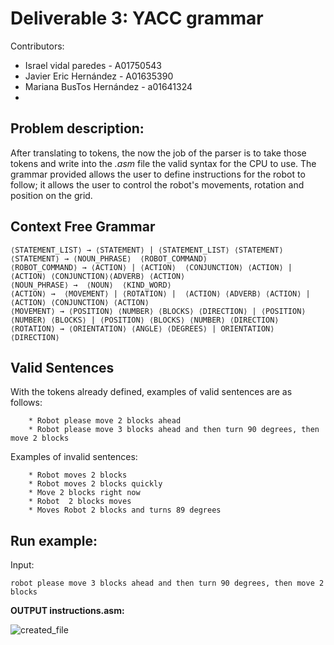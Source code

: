 # Deliverable 3: YACC grammar

Contributors:
- Israel vidal paredes - A01750543
- Javier Eric Hernández - A01635390
- Mariana BusTos Hernández - a01641324 
- 
## Problem description:

After translating to tokens, the now the job of the parser is to take those tokens and write into the *.asm* file the valid syntax for the CPU to use. The grammar provided allows the user to define instructions for the robot to follow; it allows the user to control the robot's movements, rotation and position on the grid.

## Context Free Grammar
```
⟨STATEMENT_LIST⟩ → ⟨STATEMENT⟩ | ⟨STATEMENT_LIST⟩ ⟨STATEMENT⟩
⟨STATEMENT⟩ → ⟨NOUN_PHRASE⟩  ⟨ROBOT_COMMAND⟩ 
⟨ROBOT_COMMAND⟩ → ⟨ACTION⟩ | ⟨ACTION⟩  ⟨CONJUNCTION⟩ ⟨ACTION⟩ |⟨ACTION⟩ ⟨CONJUNCTION⟩⟨ADVERB⟩ ⟨ACTION⟩ 
⟨NOUN_PHRASE⟩ →  ⟨NOUN⟩  ⟨KIND_WORD⟩
⟨ACTION⟩ →  ⟨MOVEMENT⟩ | ⟨ROTATION⟩ |  ⟨ACTION⟩ ⟨ADVERB⟩ ⟨ACTION⟩ |⟨ACTION⟩ ⟨CONJUNCTION⟩ ⟨ACTION⟩
⟨MOVEMENT⟩ → ⟨POSITION⟩ ⟨NUMBER⟩ ⟨BLOCKS⟩ ⟨DIRECTION⟩ | ⟨POSITION⟩ ⟨NUMBER⟩ ⟨BLOCKS⟩ | ⟨POSITION⟩ ⟨BLOCKS⟩ ⟨NUMBER⟩ ⟨DIRECTION⟩ 
⟨ROTATION⟩ → ⟨ORIENTATION⟩ ⟨ANGLE⟩ ⟨DEGREES⟩ | ORIENTATION⟩ ⟨DIRECTION⟩
```

## Valid Sentences
With the tokens already defined, examples of valid sentences are as follows:
```
    * Robot please move 2 blocks ahead
    * Robot please move 3 blocks ahead and then turn 90 degrees, then move 2 blocks
```
Examples of invalid sentences:
```
    * Robot moves 2 blocks
    * Robot moves 2 blocks quickly
    * Move 2 blocks right now
    * Robot  2 blocks moves
    * Moves Robot 2 blocks and turns 89 degrees
```


## Run example:
Input:
```
robot please move 3 blocks ahead and then turn 90 degrees, then move 2 blocks
```
**OUTPUT instructions.asm:**

![created_file](https://github.com/BoJavs-svg/RobotComputationalMethods/assets/73002064/a81a1040-095a-42c5-bd0b-066d682d6772)

